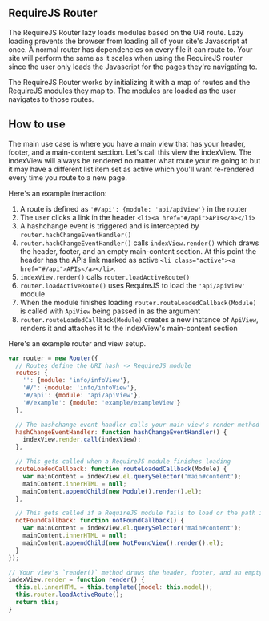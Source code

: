 ## RequireJS Router
The RequireJS Router lazy loads modules based on the URI route. Lazy loading prevents the browser from loading all of your site's Javascript at once. A normal router has dependencies on every file it can route to. Your site will perform the same as it scales when using the RequireJS router since the user only loads the Javascript for the pages they're navigating to.

The RequireJS Router works by initializing it with a map of routes and the RequireJS modules they map to. The modules are loaded as the user navigates to those routes.

## How to use
The main use case is where you have a main view that has your header, footer, and a main-content section. Let's call this view the indexView. The indexView will always be rendered no matter what route your're going to but it may have a different list item set as active which you'll want re-rendered every time you route to a new page.

Here's an example ineraction:
1. A route is defined as `'#/api': {module: 'api/apiView'}` in the router
2. The user clicks a link in the header `<li><a href="#/api">APIs</a></li>`
3. A hashchange event is triggered and is intercepted by `router.hachChangeEventHandler()`
4. `router.hachChangeEventHandler()` calls `indexView.render()` which draws the header, footer, and an empty main-content section. At this point the header has the APIs link marked as active `<li class="active"><a href="#/api">APIs</a></li>`.
5. `indexView.render()` calls `router.loadActiveRoute()`
6. `router.loadActiveRoute()` uses RequireJS to load the `'api/apiView'` module
7. When the module finishes loading `router.routeLoadedCallback(Module)` is called with `ApiView` being passed in as the argument
8. `router.routeLoadedCallback(Module)` creates a new instance of `ApiView`, renders it and attaches it to the indexView's main-content section

Here's an example router and view setup.
```js
var router = new Router({
  // Routes define the URI hash -> RequireJS module
  routes: {
    '': {module: 'info/infoView'},
    '#/': {module: 'info/infoView'},
    '#/api': {module: 'api/apiView'},
    '#/example': {module: 'example/exampleView'}
  },

  // The hashchange event handler calls your main view's render method
  hashChangeEventHandler: function hashChangeEventHandler() {
    indexView.render.call(indexView);
  },

  // This gets called when a RequireJS module finishes loading
  routeLoadedCallback: function routeLoadedCallback(Module) {
    var mainContent = indexView.el.querySelector('main#content');
    mainContent.innerHTML = null;
    mainContent.appendChild(new Module().render().el);
  },

  // This gets called if a RequireJS module fails to load or the path is invalid
  notFoundCallback: function notFoundCallback() {
    var mainContent = indexView.el.querySelector('main#content');
    mainContent.innerHTML = null;
    mainContent.appendChild(new NotFoundView().render().el);
  }
});

// Your view's `render()` method draws the header, footer, and an empty main-content section which the `router.routeLoadedCallback()` method populates
indexView.render = function render() {
  this.el.innerHTML = this.template({model: this.model});
  this.router.loadActiveRoute();
  return this;
}
```
